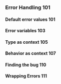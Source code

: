 ### Error Handling 101

#### Default error values 101

#### Error variables 103

#### Type as context 105

#### Behavior as context 107

#### Finding the bug 110

#### Wrapping Errors 111
